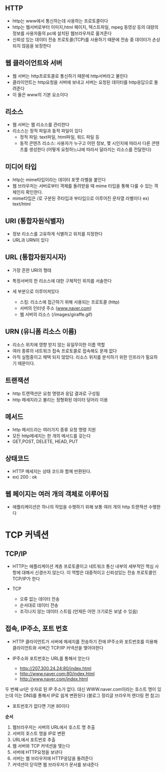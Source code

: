 ## HTTP

- http는 www에서 통신하는데 사용하는 프로토콜이다
- http는 웹서버로부터 이미지,html 페이지, 텍스트파일, mpeg 동영상 등의 대량의 정보를 사용자들의 pc에 설치된 웹브라우저로 옮겨준다
- 신뢰성 있는 데이터 전송 프로토콜(TCP)를 사용하기 때문에 전송 중 데이터가 손상되지 않음을 보장한다

## 웹 클라이언트와 서버

- 웹 서버는 http프로토콜로 통신하기 때문에 http서버라고 불린다
- 클라이언트는 http요청을 서버에 보내고 서버는 요청된 데이터를 http응답으로 돌려준다
- 이 둘은 www의 기본 요소이다

## 리소스

- 웹 서버는 웹 리소스를 관리한다
- 리소스는 정적 파일과 동적 파일이 있다
  - 정적 파일: text파일, html파일, 워드 파일 등
  - 동적 콘텐츠 리소스: 사용자가 누구고 어떤 정보, 몇 시인지에 따라서 다른 콘텐츠를 생성한다 (어떻게 요청하느냐에 따라서 달라지는 리소스를 전달한다)

## 미디어 타입

- http는 mime타입이라는 데이터 포맷 라벨을 붙인다
- 웹 브라우저는 서버로부터 객체를 돌려받을 때 mime 타입을 통해 다룰 수 있는 객체인지 확인한다.
- mime타입은 /로 구분된 주타입과 부타입으로 이루어진 문자열 라벨이다 ex) text/html

## URI (통합자원식별자)

- 정보 리소스를 고유하게 식별하고 위치를 지정한다
- URL과 URN이 있다

## URL (통합자원지시자)

- 가장 흔한 URI의 형태
- 특정서버의 한 리소스에 대한 구체적인 위치를 서술한다

- 세 부분으로 이루어져있다
  - 스킴: 리소스에 접근하기 위해 사용되는 프로토콜 (http)
  - 서버의 인터넷 주소 (www.naver.com)
  - 웹 서버의 리소스 (/images/giraffe.gif)

## URN (유니폼 리소스 이름)

- 리소스 위치에 영향 받지 않는 유일무이한 이름 역할
- 여러 종류의 네트워크 접속 프로토콜로 접속해도 문제 없다
- 아직 실험중이고 채택 되지 않았다. 리소스 위치를 분석하기 위한 인프라가 필요하기 때문이다.

## 트랜잭션

- http 트랜잭션은 요청 명령과 응답 결과로 구성됨
- http 메세지라고 불리는 정형화된 데이터 덩어리 이용

## 메서드

- http 메서드라는 여러가지 종류 요청 명령 지원
- 모든 http메세지는 한 개의 메서드를 갖는다
- GET,POST, DELETE, HEAD, PUT

## 상태코드

- HTTP 메세지는 상태 코드와 함께 반환된다.
- ex) 200 : ok

## 웹 페이지는 여러 개의 객체로 이루어짐

- 애플리케이션은 하나의 작업을 수행하기 위해 보통 여러 개의 http 트랜잭션 수행한다

# TCP 커넥션

## TCP/IP

- HTTP는 애플리케이션 계층 프로토콜이고 네트워크 통신 내부의 세부적인 핵심 사항에 대해서 신경쓰지 않는다. 이 역할은 대중적이고 신뢰성있는 전송 프로토콜인 TCP/IP가 한다

- TCP
  - 오류 없는 데이터 전송
  - 순서대로 데이터 전송
  - 조각나지 않는 데이터 스트림 (언제든 어떤 크기로든 보낼 수 있음)

## 접속, IP주소, 포트 번호

- HTTP 클라이언트가 서버에 메세지를 전송하기 전에 IP주소와 포트번호를 이용해 클라이언트와 서버간 TCP/IP 커넥션을 맺어야한다

- IP주소와 포트번호는 URL를 통해서 얻는다
  - http://207.300.24.24:80/index.html
  - http://www.naver.com:80/index.html
  - http://www.naver.com/index.html

두 번째 url은 숫자로 된 IP 주소가 없다. 대신 WWW.naver.com이라는 호스트 명이 있는데 이는 DNS를 통해서 IP로 쉽게 변환된다 (블로그 정리글 브라우저 렌더링 편 참고)

- 포트번호가 없다면 기본 80이다

**순서**

1. 웹브라우저는 서버의 URL에서 호스트 명 추출
2. 서버의 호스트 명을 IP로 변환
3. URL에서 포트번호 추출
4. 웹 서버와 TCP 커넥션을 맺는다
5. 서버에 HTTP요청을 보낸다
6. 서버는 웹 브라우저에 HTTP응답을 돌려준다
7. 커넥션이 닫히면 웹 브라우저가 문서를 보내준다
